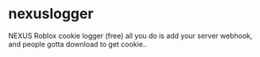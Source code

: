 # nexuslogger
NEXUS Roblox cookie logger (free) all you do is add your server webhook, and people gotta download to get cookie..
